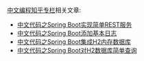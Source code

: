 [中文编程知乎专栏](https://zhuanlan.zhihu.com/c_140193266)相关文章:

- [中文代码之Spring Boot实现简单REST服务](https://zhuanlan.zhihu.com/p/42100391)
- [中文代码之Spring Boot添加基本日志](https://zhuanlan.zhihu.com/p/42247945)
- [中文代码之Spring Boot集成H2内存数据库](https://zhuanlan.zhihu.com/p/42540265)
- [中文代码之Spring Boot对H2数据库简单查询](https://zhuanlan.zhihu.com/p/42863835)
